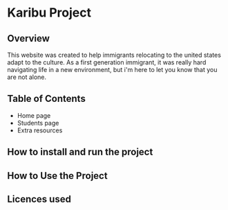 # Karibu Project 
## Overview 
This website was created to help immigrants relocating to the united states adapt to the culture. As a first generation immigrant, it was really hard navigating life in a new environment, but i'm here to let you know that you are not alone. 
## Table of Contents
- Home page
- Students page 
- Extra resources 
## How to install and run the project 
## How to Use the Project 
## Licences used
